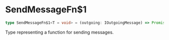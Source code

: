 # SendMessageFn$1

```ts
type SendMessageFn$1<T = void> = (outgoing: IOutgoingMessage) => Promise<T>;
```

Type representing a function for sending messages.
